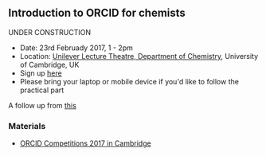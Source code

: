 ## Introduction to ORCID for chemists

UNDER CONSTRUCTION

- Date: 23rd Februady 2017, 1 - 2pm
- Location: [Unilever Lecture Theatre, Department of Chemistry](https://www.google.co.uk/maps/place/Department+of+Chemistry,+University+of+Cambridge/@52.197861,0.1233163,17z/data=!3m1!4b1!4m5!3m4!1s0x47d87099683bd269:0xd9d90c335a84ddd!8m2!3d52.197861!4d0.125505), University of Cambridge, UK
- Sign up [here](https://www.training.cam.ac.uk/chem/event/2415035)
- Please bring your laptop or mobile device if you'd like to follow the practical part

A follow up from [this](../20180111_ORCID_DataChampions_Cambridge/)


### Materials

- [ORCID Competitions 2017 in Cambridge](https://osc.cam.ac.uk/open-access/open-access-week-2017#orcidcompetition)
